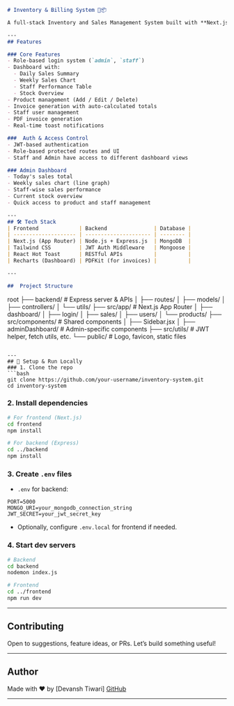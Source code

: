 ```md
# Inventory & Billing System 🧾📦

A full-stack Inventory and Sales Management System built with **Next.js**, **Tailwind CSS**, **Node.js**, and **MongoDB**. Designed for small to mid-sized businesses to manage products, staff, stock, and generate professional invoices in one place.

---
## Features

### Core Features
- Role-based login system (`admin`, `staff`)
- Dashboard with:
  - Daily Sales Summary
  - Weekly Sales Chart
  - Staff Performance Table
  - Stock Overview
- Product management (Add / Edit / Delete)
- Invoice generation with auto-calculated totals
- Staff user management
- PDF invoice generation
- Real-time toast notifications

###  Auth & Access Control
- JWT-based authentication
- Role-based protected routes and UI
- Staff and Admin have access to different dashboard views

### Admin Dashboard
- Today's sales total
- Weekly sales chart (line graph)
- Staff-wise sales performance
- Current stock overview
- Quick access to product and staff management

---
## 🛠 Tech Stack
| Frontend             | Backend               | Database |
| -------------------- | --------------------- | -------- |
| Next.js (App Router) | Node.js + Express.js  | MongoDB  |
| Tailwind CSS         | JWT Auth Middleware   | Mongoose |
| React Hot Toast      | RESTful APIs          |          |
| Recharts (Dashboard) | PDFKit (for invoices) |          |

---

##  Project Structure
```
root
├── backend/ # Express server & APIs
│ ├── routes/
│ ├── models/
│ ├── controllers/
│ └── utils/
├── src/app/ # Next.js App Router
│ ├── dashboard/
│ ├── login/
│ ├── sales/
│ ├── users/
│ └── products/
├── src/components/ # Shared components
│ ├── Sidebar.jsx
│ ├── adminDashboard/ # Admin-specific components
├── src/utils/ # JWT helper, fetch utils, etc.
└── public/ # Logo, favicon, static files

````

---
## 🚧 Setup & Run Locally
### 1. Clone the repo
```bash
git clone https://github.com/your-username/inventory-system.git
cd inventory-system
````

### 2. Install dependencies
```bash
# For frontend (Next.js)
cd frontend
npm install

# For backend (Express)
cd ../backend
npm install
```

### 3. Create `.env` files

- `.env` for backend:
```
PORT=5000
MONGO_URI=your_mongodb_connection_string
JWT_SECRET=your_jwt_secret_key

```
- Optionally, configure `.env.local` for frontend if needed.
### 4. Start dev servers

```bash
# Backend
cd backend
nodemon index.js

# Frontend
cd ../frontend
npm run dev
```
---

##  Contributing

Open to suggestions, feature ideas, or PRs. Let’s build something useful!

---

## Author

Made with ❤️ by \[Devansh Tiwari]
[GitHub](https://github.com/your-username)

---

```

```
